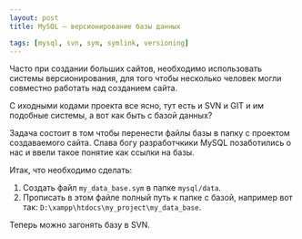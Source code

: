 ```yaml
---
layout: post
title: MySQL – версионирование базы данных

tags: [mysql, svn, sym, symlink, versioning]
---
```


Часто при создании больших сайтов, необходимо использовать системы версионирования, для того чтобы несколько человек могли совместно работать над созданием сайта.

С иходными кодами проекта все ясно, тут есть и SVN и GIT и им подобные системы, а вот как быть с базой данных?

Задача состоит в том чтобы перенести файлы базы в папку с проектом создаваемого сайта. Слава богу разработчкики MySQL позаботились о нас и ввели такое понятие как ссылки на базы.

Итак, что необходимо сделать:

1. Создать файл `my_data_base.sym` в папке `mysql/data`.
2. Прописать в этом файле полный путь к папке с базой, например вот так: `D:\xampp\htdocs\my_project\my_data_base`.

Теперь можно загонять базу в SVN.
